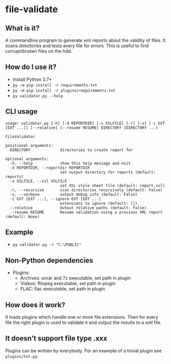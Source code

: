 # file-validate

## What is it?

A commandline program to generate xml reports about the validity of files. It scans directories and tests every file for errors. This is useful to find corrupt/broken files on the hdd.

## How do I use it?

- Install Python 3.7+
- `py -m pip install -r requirements.txt`
- `py -m pip install -r plugins/requirements.txt`
- `py validator.py --help`

## CLI usage
```
usage: validator.py [-h] [-d REPORTDIR] [-x XSLFILE] [-r] [-v] [-i EXT [EXT ...]] [--relative] [--resume RESUME] DIRECTORY [DIRECTORY ...]

FileValidator

positional arguments:
  DIRECTORY             directories to create report for

optional arguments:
  -h, --help            show this help message and exit
  -d REPORTDIR, --reportdir REPORTDIR
                        set output directory for reports (default: reports)
  -x XSLFILE, --xsl XSLFILE
                        set XSL style sheet file (default: report.xsl)
  -r, --recursive       scan directories recursively (default: False)
  -v, --verbose         output debug info (default: False)
  -i EXT [EXT ...], --ignore EXT [EXT ...]
                        extensions to ignore (default: [])
  --relative            Output relative paths (default: False)
  --resume RESUME       Resume validation using a previous XML report (default: None)
```

## Example
- `py validator.py -r "C:\PUBLIC"`

## Non-Python dependencies

* Plugins:
  * Archives: unrar and 7z executable, set path in plugin
  * Videos: ffmpeg executable, set path in plugin
  * FLAC: flac executable, set path in plugin

## How does it work?

It loads plugins which handle one or more file extensions. Then for every file the right plugin is used to validate it and output the results to a xml file.

## It doesn't support file type .xxx

Plugins can be written by everybody. For an example of a trivial plugin see `plugins/txt.py`.
